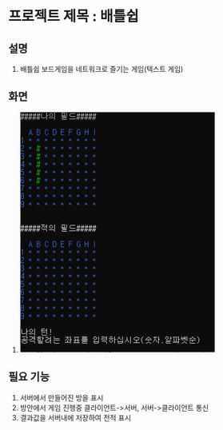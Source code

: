 # 프로젝트 제목 : 배틀쉽 
## 설명
1. 배틀쉽 보드게임을 네트워크로 즐기는 게임(텍스트 게임)
## 화면
1. <img src="https://github.com/WaterGoPotato/WaterGoPotato.github.io/blob/main/%EC%9E%84%EC%8B%9C%EB%B0%94%EB%A1%9C%EC%82%AD%EC%A0%9C/%EB%84%A4%ED%8A%B8%EC%9B%8C%ED%81%AC%ED%94%84%EB%A1%9C%EA%B7%B8%EB%9E%98%EB%B0%8D_%EB%AF%B8%EB%A6%AC%EB%B3%B4%EA%B8%B0.PNG?raw=true">
## 필요 기능
1. 서버에서 만들어진 방을 표시
2. 방안에서 게임 진행중 클라이언트->서버, 서버->클라이언트 통신
3. 결과값을 서버내에 저장하여 전적 표시
